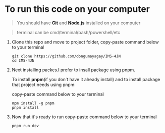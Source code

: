 # To run this code on your computer

> You should have **[Git](https://git-scm.com/downloads)** and **[Node.js](https://nodejs.org/en/download/)**  installed on your computer

> terminal can be cmd/terminal/bash/powershell/etc

1.  Clone this repo and move to project folder, copy-paste command below to your terminal
    ```
    git clone https://github.com/dongumayagay/IMS-4JN
    cd IMS-4JN
    
    ```
3.  Next installing packes.I prefer to insall package using pnpm.

    To install **pnpm**(if you don't have it already install) and to install package that project needs using pnpm

    copy-paste command below to your terminal
    ```
    npm install -g pnpm
    pnpm install
    
    ```
4. Now that it's ready to run  copy-paste command below to your terminal
    ```
    pnpm run dev
    
    ```
